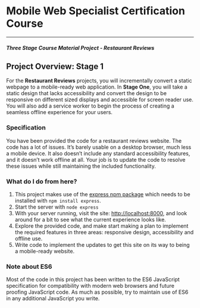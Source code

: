 # Mobile Web Specialist Certification Course
---
#### _Three Stage Course Material Project - Restaurant Reviews_

## Project Overview: Stage 1

For the **Restaurant Reviews** projects, you will incrementally convert a static webpage to a mobile-ready web application. In **Stage One**, you will take a static design that lacks accessibility and convert the design to be responsive on different sized displays and accessible for screen reader use. You will also add a service worker to begin the process of creating a seamless offline experience for your users.

### Specification

You have been provided the code for a restaurant reviews website. The code has a lot of issues. It’s barely usable on a desktop browser, much less a mobile device. It also doesn’t include any standard accessibility features, and it doesn’t work offline at all. Your job is to update the code to resolve these issues while still maintaining the included functionality. 

### What do I do from here?

1. This project makes use of the [express npm package](https://www.npmjs.com/package/express) which needs to be installed with `npm install express`.
2. Start the server with `node express`
3. With your server running, visit the site: [http://localhost:8000](http://localhost:8000), and look around for a bit to see what the current experience looks like.  
4. Explore the provided code, and make start making a plan to implement the required features in three areas: responsive design, accessibility and offline use.  
5. Write code to implement the updates to get this site on its way to being a mobile-ready website.

### Note about ES6

Most of the code in this project has been written to the ES6 JavaScript specification for compatibility with modern web browsers and future proofing JavaScript code. As much as possible, try to maintain use of ES6 in any additional JavaScript you write. 



